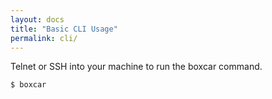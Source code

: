 ```yaml
---
layout: docs
title: "Basic CLI Usage"
permalink: cli/
---
```


Telnet or SSH into your machine to run the boxcar command.

```bash
$ boxcar
```
